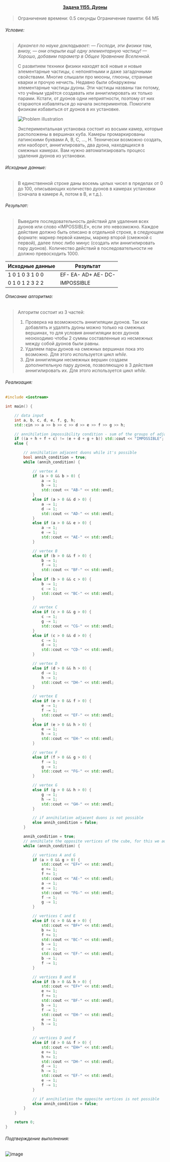 #### <div align="center"> [Задача 1155. Дуоны](https://acm.timus.ru/problem.aspx?space=1&num=1155) </div>

>Ограничение времени: 0.5 секунды
>Ограничение памяти: 64 МБ

###### Условие:

> *Архангел по науке докладывает:
> — Господи, эти физики там, внизу, — они открыли ещё одну элементарную частицу!
> — Хорошо, добавим параметр в Общее Уравнение Вселенной.*
>
> С развитием техники физики находят всё новые и новые элементарные частицы, с непонятными и даже загадочными свойствами. Многие слышали про мюоны, глюоны, странные кварки и прочую нечисть. Недавно были обнаружены элементарные частицы дуоны. Эти частицы названы так потому, что учёным удаётся создавать или аннигилировать их только парами. Кстати, от дуонов одни неприятности, поэтому от них стараются избавляться до начала экспериментов. Помогите физикам избавиться от дуонов в их установке.
>
> ![Problem illustration](https://acm.timus.ru/image/get.aspx/f3d327aa-1925-452e-be18-99973701b7a0)
>
> Экспериментальная установка состоит из восьми камер, которые расположены в вершинах куба. Камеры промаркированы латинскими буквами A, B, C, …, H. Технически возможно создать, или наоборот, аннигилировать, два дуона, находящихся в смежных камерах. Вам нужно автоматизировать процесс удаления дуонов из установки.

###### Исходные данные:

> В единственной строке даны восемь целых чисел в пределах от 0 до 100, описывающих количество дуонов в камерах установки (сначала в камере A, потом в B, и т.д.).

###### Результат:

> Выведите последовательность действий для удаления всех дуонов или слово «IMPOSSIBLE», если это невозможно. Каждое действие должно быть описано в отдельной строке, в следующем формате: маркер первой камеры, маркер второй (смежной с первой), далее плюс либо минус (создать или аннигилировать пару дуонов). Количество действий в последовательности не должно превосходить 1000.

| Исходные данные | Результат           |
| --------------- | ------------------- |
| 1 0 1 0 3 1 0 0 | EF- EA- AD+ AE- DC- |
| 0 1 0 1 2 3 2 2 | IMPOSSIBLE          |

###### Описание алгоритма:
> Алгоритм состоит из 3 частей:
> 1. Проверка на возможность аннигиляции дуонов. Так как добавлять и удалять дуоны можно только на смежных вершинах, то для условия аннигиляции всех дуонов неоюходимо чтобы 2 суммы составленные из несмежных между собой дуонов были равны.
> 2. Удаляем пары дуонов на смежных вершинах пока это возможно. Для этого используется цикл *while*.
> 3. Для аннигиляции несмежных вершин создаем дополнительную пару дуонов, позволяющую в 3 действия аннигилировать их. Для этого используется цикл *while*.

###### Реализация:

```cpp
#include <iostream>

int main() {

    // data input
    int a, b, c, d, e, f, g, h;
    std::cin >> a >> b >> c >> d >> e >> f >> g >> h;

    // annihilation impossibility condition - sum of the groups of adjacent duons aren't equal
    if ((a + h + f + c) != (e + d + g + b)) std::cout << "IMPOSSIBLE";
    else {

        // annihilation adjacent duons while it's possible
        bool annih_condition = true;
        while (annih_condition) {

            // vertex A
            if (a > 0 && b > 0) {
                a -= 1;
                b -= 1;
                std::cout << "AB-" << std::endl;
            }
            else if (a > 0 && d > 0) {
                a -= 1;
                d -= 1;
                std::cout << "AD-" << std::endl;
            }
            else if (a > 0 && e > 0) {
                a -= 1;
                e -= 1;
                std::cout << "AE-" << std::endl;
            }

            // vertex B
            else if (b > 0 && f > 0) {
                b -= 1;
                f -= 1;
                std::cout << "BF-" << std::endl;
            }
            else if (b > 0 && c > 0) {
                b -= 1;
                c -= 1;
                std::cout << "BC-" << std::endl;
            }

            // vertex C
            else if (c > 0 && g > 0) {
                c -= 1;
                g -= 1;
                std::cout << "CG-" << std::endl;
            }
            else if (c > 0 && d > 0) {
                c -= 1;
                d -= 1;
                std::cout << "CD-" << std::endl;
            }

            // vertex D
            else if (d > 0 && h > 0) {
                d -= 1;
                h -= 1;
                std::cout << "DH-" << std::endl;
            }

            // vertex E
            else if (e > 0 && f > 0) {
                e -= 1;
                f -= 1;
                std::cout << "EF-" << std::endl;
            }
            else if (e > 0 && h > 0) {
                e -= 1;
                h -= 1;
                std::cout << "EH-" << std::endl;
            }

            // vertex F
            else if (f > 0 && g > 0) {
                f -= 1;
                g -= 1;
                std::cout << "FG-" << std::endl;
            }

            // vertex G
            else if (g > 0 && h > 0) {
                g -= 1;
                h -= 1;
                std::cout << "GH-" << std::endl;
            }

            // if annihilation adjacent duons is not possible
            else annih_condition = false;
        }

        annih_condition = true;
        // annihilate the opposite vertices of the cube, for this we add duons between them
        while (annih_condition) {

            // vertices A and G
            if (a > 0 && g > 0) {
                std::cout << "EF+" << std::endl;
                e += 1;
                f += 1;
                std::cout << "AE-" << std::endl;
                a -= 1;
                e -= 1;
                std::cout << "FG-" << std::endl;
                f -= 1;
                g -= 1;
            }

            // vertices C and E
            else if (c > 0 && e > 0) {
                std::cout << "BF+" << std::endl;
                b += 1;
                f += 1;
                std::cout << "BC-" << std::endl;
                b -= 1;
                c -= 1;
                std::cout << "EF-" << std::endl;
                b -= 1;
                f -= 1;
            }

            // vertices B and H
            else if (b > 0 && h > 0) {
                std::cout << "EF+" << std::endl;
                e += 1;
                f += 1;
                std::cout << "BF-" << std::endl;
                b -= 1;
                f -= 1;
                std::cout << "EH-" << std::endl;
                e -= 1;
                h -= 1;
            }

            // vertices D and F
            else if (d > 0 && f > 0) {
                std::cout << "EH+" << std::endl;
                e += 1;
                h += 1;
                std::cout << "DH-" << std::endl;
                d -= 1;
                h -= 1;
                std::cout << "EF-" << std::endl;
                e -= 1;
                f -= 1;
            }

            // if annihilation the opposite vertices is not possible
            else annih_condition = false;
        }
    }

    return 0;
}

```

###### Подтверждение выполнения:
![image](https://user-images.githubusercontent.com/75897943/157680812-650e1b09-3bd7-483d-bf0b-35111254d316.png)

